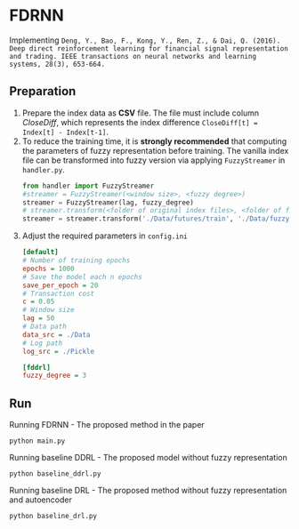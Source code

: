 # FDRNN
Implementing
```Deng, Y., Bao, F., Kong, Y., Ren, Z., & Dai, Q. (2016). Deep direct reinforcement learning for financial signal representation and trading. IEEE transactions on neural networks and learning systems, 28(3), 653-664.```

## Preparation
1. Prepare the index data as **CSV** file. The file must include column *CloseDiff*, which represents the index difference
    `CloseDiff[t] = Index[t] - Index[t-1]`.
2. To reduce the training time, it is **strongly recommended** that computing the parameters of fuzzy representation before training. The vanilla index file can be transformed into fuzzy version via applying `FuzzyStreamer` in `handler.py`.
    ```python
   from handler import FuzzyStreamer
   #streamer = FuzzyStreamer(<window size>, <fuzzy degree>)
   streamer = FuzzyStreamer(lag, fuzzy_degree)
   # streamer.transform(<folder of original index files>, <folder of fuzzy index files>)
   streamer = streamer.transform('./Data/futures/train', './Data/fuzzy_futures/train')
   ```
3. Adjust the required parameters in `config.ini`
    ```ini
    [default]
    # Number of training epochs
    epochs = 1000
    # Save the model each n epochs
    save_per_epoch = 20
    # Transaction cost
    c = 0.05
    # Window size
    lag = 50
    # Data path
    data_src = ./Data
    # Log path
    log_src = ./Pickle
    
    [fddrl]
    fuzzy_degree = 3
    ```
   
## Run
Running FDRNN - The proposed method in the paper

`python main.py`

Running baseline DDRL - The proposed model without fuzzy representation

`python baseline_ddrl.py`

Running baseline DRL - The proposed method without fuzzy representation and autoencoder

`python baseline_drl.py`